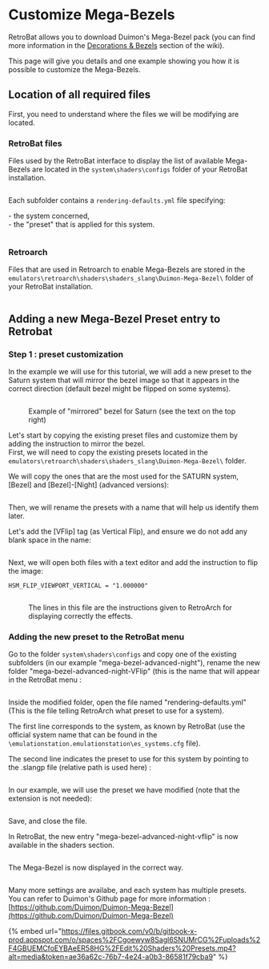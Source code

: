 # Customize Mega-Bezels

RetroBat allows you to download Duimon's Mega-Bezel pack (you can find more information in the [Decorations & Bezels](../advanced-features/decorations-and-bezels.md#mega-bezels) section of the wiki).

This page will give you details and one example showing you how it is possible to customize the Mega-Bezels.

## Location of all required files

First, you need to understand where the files we will be modifying are located.

### RetroBat files

Files used by the RetroBat interface to display the list of available Mega-Bezels are located in the `system\shaders\configs` folder of your RetroBat installation.

<div align="left">

<figure><img src="https://i.imgur.com/7SEscUi.png" alt=""><figcaption></figcaption></figure>

</div>

Each subfolder contains a `rendering-defaults.yml` file specifying:

\- the system concerned,\
\- the "preset" that is applied for this system.

<div align="left">

<figure><img src="https://i.imgur.com/tLGT8CN.png" alt=""><figcaption></figcaption></figure>

</div>

### Retroarch

Files that are used in Retroarch to enable Mega-Bezels are stored in the `emulators\retroarch\shaders\shaders_slang\Duimon-Mega-Bezel\` folder of your RetroBat installation.

<div align="left">

<figure><img src="https://i.imgur.com/fgpBn8a.png" alt=""><figcaption></figcaption></figure>

</div>

## Adding a new Mega-Bezel Preset entry to Retrobat

### Step 1 : preset customization

In the example we will use for this tutorial, we will add a new preset to the Saturn system that will mirror the bezel image so that it appears in the correct direction (default bezel might be flipped on some systems).

<div align="left">

<figure><img src="https://i.imgur.com/c0QPInK.png" alt=""><figcaption><p>Example of "mirrored" bezel for Saturn (see the text on the top right)</p></figcaption></figure>

</div>

Let's start by copying the existing preset files and customize them by adding the instruction to mirror the bezel.\
First, we will need to copy the existing presets located in the `emulators\retroarch\shaders\shaders_slang\Duimon-Mega-Bezel\` folder.

We will copy the ones that are the most used for the SATURN system, \[Bezel] and \[Bezel]-\[Night] (advanced versions):

<div align="left">

<figure><img src="https://i.imgur.com/INWfURU.png" alt=""><figcaption></figcaption></figure>

</div>

Then, we will rename the presets with a name that will help us identify them later.

Let's add the \[VFlip] tag (as Vertical Flip), and ensure we do not add any blank space in the name:

<div align="left">

<figure><img src="https://i.imgur.com/VJea3ZI.png" alt=""><figcaption></figcaption></figure>

</div>

Next, we will open both files with a text editor and add the instruction to flip the image:

`HSM_FLIP_VIEWPORT_VERTICAL = "1.000000"`

<div align="left">

<figure><img src="https://i.imgur.com/HiXJkq0.png" alt=""><figcaption><p>The lines in this file are the instructions given to RetroArch for displaying correctly the effects.</p></figcaption></figure>

</div>

### Adding the new preset to the RetroBat menu

Go to the folder `system\shaders\configs` and copy one of the existing subfolders (in our example "mega-bezel-advanced-night"), rename the new folder "mega-bezel-advanced-night-VFlip" (this is the name that will appear in the RetroBat menu :

<div align="left">

<figure><img src="https://i.imgur.com/AxSDahs.jpg" alt=""><figcaption></figcaption></figure>

</div>

Inside the modified folder, open the file named "rendering-defaults.yml" (This is the file telling RetroArch what preset to use for a system).

The first line corresponds to the system, as known by RetroBat (use the official system name that can be found in the `\emulationstation.emulationstation\es_systems.cfg` file).

The second line indicates the preset to use for this system by pointing to the .slangp file (relative path is used here) :&#x20;

<div align="left">

<figure><img src="https://i.imgur.com/SvVwEBZ.png" alt=""><figcaption></figcaption></figure>

</div>

In our example, we will use the preset we have modified (note that the extension is not needed):&#x20;

<div align="left">

<figure><img src="https://i.imgur.com/nOO5d9c.png" alt=""><figcaption></figcaption></figure>

</div>

Save, and close the file.



In RetroBat, the new entry "mega-bezel-advanced-night-vflip" is now available in the shaders section.

<div align="left">

<figure><img src="https://i.imgur.com/r6R365E.png" alt=""><figcaption></figcaption></figure>

</div>

The Mega-Bezel is now displayed in the correct way.

<div align="left">

<figure><img src="https://i.imgur.com/EkippyM.png" alt=""><figcaption></figcaption></figure>

</div>

Many more settings are availabe, and each system has multiple presets.\
You can refer to Duimon's Github page for more information : [https://github.com/Duimon/Duimon-Mega-Bezel](https://github.com/Duimon/Duimon-Mega-Bezel)

{% embed url="https://files.gitbook.com/v0/b/gitbook-x-prod.appspot.com/o/spaces%2FCgoewyw8Sagl6SNUMrCG%2Fuploads%2F4GBUEMCfoEYBAeER58HG%2FEdit%20Shaders%20Presets.mp4?alt=media&token=ae36a62c-76b7-4e24-a0b3-86581f79cba9" %}

